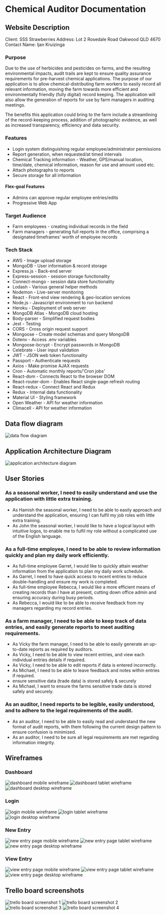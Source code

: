 # Chemical Auditor Documentation

## Website Description

Client: SSS Strawberries
Address: Lot 2 Rosedale Road Oakwood QLD 4670
Contact Name: Ijan Kruizinga

### Purpose

Due to the use of herbicides and pesticides on farms, and the resulting environmental impacts, audit trails are kept to ensure quality assurance requirements for pre-harvest chemical applications. The purpose of our application is to allow chemical-distributing farm workers to easily record all relevant information, moving the farm towards more efficient and environmentally friendly (fully digital) record keeping. The application will also allow the generation of reports for use by farm managers in auditing meetings.

The benefits this application could bring to the farm include a streamlining of the record-keeping process, addition of photographic evidence, as well as increased transparency, efficiency and data security.

### Features

- Login system distinguishing regular employee/administrator permissions
- Report generation, when requested/at timed intervals
- Chemical Tracking information - Weather, GPS/manual location, time/date, chemical information, reason for use and amount used etc.
- Attach photographs to reports
- Secure storage for all information

#### Flex-goal Features

  - Admins can approve regular employee entries/edits
  - Progressive Web App

### Target Audience

- Farm employees - creating individual records in the field
- Farm managers - generating full reports in the office, comprising a designated timeframes' worth of employee records

### Tech Stack

- AWS - Image upload storage
- MongoDB - User information & record storage
- Express.js - Back-end server
- Express-session - session storage functionality
- Connect-mongo - session data store functionality
- Lodash - Various general helper methods
- Nodemon - Live-server monitoring
- React - Front-end view rendering & geo-location services
- Node.js - Javascript environment to run backend
- Heroku - Deployment of web server
- MongoDB Atlas - MongoDB cloud hosting
- Body-parser - Simplified request bodies
- Jest - Testing
- CORS - Cross origin request support
- Mongoose - Create model schemas and query MongoDB
- Dotenv - Access .env variables
- Mongoose-bcrypt - Encrypt passwords in MongoDB
- Celebrate - User input validation
- JWT - JSON web token functionality
- Passport - Authenticate requests
- Axios - Make promise AJAX requests
- Cron - Automatic monthly reports/'Cron jobs'
- React-dom - Connects React to the browser DOM
- React-router-dom - Enables React single-page refresh routing
- React-redux - Connect React and Redux
- Redux - Internal data functionality
- Material UI - Styling framework
- Open Weather - API for weather information
- Climacell - API for weather information

## Data flow diagram

![data flow diagram](./Data_Flow.png)

## Application Architecture Diagram

![application architecture diagram](./Application_Architecture_Diagram.png)

## User Stories

### As a seasonal worker, I need to easily understand and use the application with little extra training.

- As Hamish the seasonal worker, I need to be able to easily approach and understand the application, ensuring I can fulfil my job roles with little extra training.
- As John the seasonal worker, I would like to have a logical layout with intuitive logos, to enable me to fulfil my role without a complicated use of the English language.

### As a full-time employee, I need to be able to review information quickly and plan my daily work efficiently.

- As full-time employee Garret, I would like to quickly attain weather information from the application to plan my daily work schedule.
- As Garret, I need to have quick access to recent entries to reduce double-handling and ensure my work is completed.
- As full-time employee Rebecca, I would like a more efficient means of creating records than I have at present, cutting down office admin and ensuring accuracy during busy periods.
- As Rebecca, I would like to be able to receive feedback from my managers regarding my record entries.

### As a farm manager, I need to be able to keep track of data entries, and easily generate reports to meet auditing requirements.

- As Vicky the farm manager, I need to be able to easily generate an up-to-date reports as required by auditors.
- As Vicky, I need to be able to view recent entries, and view each individual entries details if required.
- As Vicky, I need to be able to edit reports if data is entered incorrectly.
- As Michael, I need to be able to leave feedback and notes within entries if required.
- ensure sensitive data (trade data) is stored safely & securely
- As Michael, I want to ensure the farms sensitive trade data is stored safely and securely.

### As an auditor, I need reports to be legible, easily understood, and to adhere to the legal requirements of the audit.

- As an auditor, I need to be able to easily read and understand the new format of audit reports, with them following the current design pattern to ensure confusion is minimized.
- As an auditor, I need to be sure all legal requirements are met regarding information integrity.

## Wireframes

### Dashboard

![dashboard mobile wireframe](./Wireframes/dashboard-mobile.png)
![dashboard tablet wireframe](./Wireframes/dashboard-tablet.png)
![dashboard desktop wireframe](./Wireframes/dashboard-desk.png)

### Login

![login mobile wireframe](./Wireframes/login-mobile.png)
![login tablet wireframe](./Wireframes/login-tablet.png)
![login desktop wireframe](./Wireframes/login-desk.png)

### New Entry

![new entry page mobile wireframe](./Wireframes/newEntry-mobile.png)
![new entry page tablet wireframe](./Wireframes/newEntry-tablet.png)
![new entry page desktop wireframe](./Wireframes/newEntry-desk.png)

### View Entry

![view entry page mobile wireframe](./Wireframes/viewEntry-mobile.png)
![view entry page tablet wireframe](./Wireframes/viewEntry-tablet.png)
![view entry page desktop wireframe](./Wireframes/viewEntry-desk.png)

## Trello board screenshots

![trello board screenshot 1](./Screenshots/1.PNG)
![trello board screenshot 2](./Screenshots/2.PNG)
![trello board screenshot 3](./Screenshots/3.PNG)
![trello board screenshot 4](./Screenshots/4.PNG)